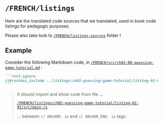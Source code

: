 # `/FRENCH/listings`

Here are the translated code sources that we translated, used in book code
listings for pedagogic purposes.

Please also take look to [`/FRENCH/listings-sources`][] folder !

## Example

Consider the following Markdown code, in
[`/FRENCH/src/ch02-00-guessing-game-tutorial.md`][] :

````markdown
```rust,ignore
{{#rustdoc_include ../listings/ch02-guessing-game-tutorial/listing-02-01/src/main.rs:io}}
```
````

> It should import and show code from file ...
> 
> [`/FRENCH/listings/ch02-guessing-game-tutorial/listing-02-01/src/main.rs`][]
> 
> ... between `// ANCHOR: io` and `// ANCHOR_END: io` tags.

<!-- LINKS : -->

[`/FRENCH/listings-sources`]:
https://github.com/Jimskapt/rust-book-fr/tree/french-release/FRENCH/listings-sources

[`/FRENCH/src/ch02-00-guessing-game-tutorial.md`]:
https://github.com/Jimskapt/rust-book-fr/blob/french-release/FRENCH/src/ch02-00-guessing-game-tutorial.md

[`/FRENCH/listings/ch02-guessing-game-tutorial/listing-02-01/src/main.rs`]:
https://github.com/Jimskapt/rust-book-fr/blob/french-release/FRENCH/listings/ch02-guessing-game-tutorial/listing-02-01/src/main.rs
